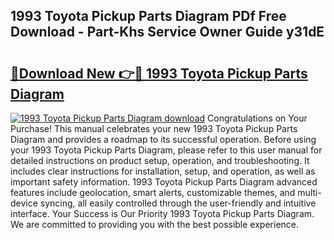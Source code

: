 ## 1993 Toyota Pickup Parts Diagram PDf Free Download - Part-Khs Service Owner Guide y31dE

# <h2><a href="http://dflreeq.blite.top/?on=1993+Toyota+Pickup+Parts+Diagram">🔗Download New 👉🔴 1993 Toyota Pickup Parts Diagram</a></h2>

[![1993 Toyota Pickup Parts Diagram download](https://i.imgur.com/lujVjoI.png)](http://dflreeq.blite.top/?on=1993+Toyota+Pickup+Parts+Diagram)
Congratulations on Your Purchase! This manual celebrates your new 1993 Toyota Pickup Parts Diagram and provides a roadmap to its successful operation. Before using your 1993 Toyota Pickup Parts Diagram, please refer to this user manual for detailed instructions on product setup, operation, and troubleshooting. It includes clear instructions for installation, setup, and operation, as well as important safety information. 1993 Toyota Pickup Parts Diagram advanced features include geolocation, smart alerts, customizable themes, and multi-device syncing, all easily controlled through the user-friendly and intuitive interface. Your Success is Our Priority 1993 Toyota Pickup Parts Diagram. We are committed to providing you with the best possible experience.

